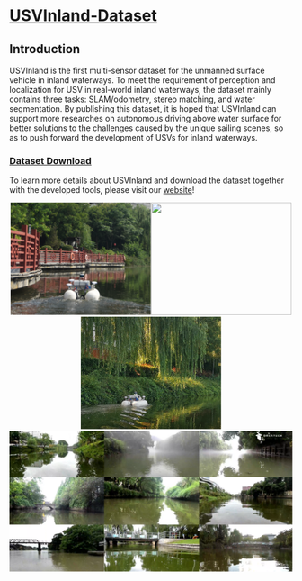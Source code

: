 # [USVInland-Dataset](https://www.orca-tech.cn/datasets.html)

## Introduction

USVInland is the first multi-sensor dataset for the unmanned surface vehicle in inland waterways. To meet the requirement of perception and localization for USV in real-world inland waterways, the dataset mainly contains three tasks: SLAM/odometry, stereo matching, and water segmentation. By publishing this dataset, it is hoped that USVInland can support more researches on autonomous driving above water surface for better solutions to the challenges caused by the unique sailing scenes, so as to push forward the development of USVs for inland waterways.

### [Dataset Download](https://www.orca-tech.cn/datasets.html)

To learn more details about USVInland and download the dataset together with the developed tools, please visit our [website](https://www.orca-tech.cn/datasets.html)!

<div align=center>
<a href="https://www.orca-tech.cn/datasets.html"><img src="https://github.com/ORCA-TECH/USVInland-Dataset/blob/main/Pictures/pic1.png" height="200" width="250"/><a href="https://www.orca-tech.cn/datasets.html"><img src="https://github.com/ORCA-TECH/USVInland-Dataset/blob/main/Pictures/pic2.png" width="250" height="200"/><a href="https://www.orca-tech.cn/datasets.html"><img src="https://github.com/ORCA-TECH/USVInland-Dataset/blob/main/Pictures/pic3.png" width="250" height="200"/>
</div>


<div align=center>
<a href="https://www.orca-tech.cn/datasets.html"><img src="https://github.com/ORCA-TECH/USVInland-Dataset/blob/main/Pictures/picture2.png" width="750"/>
</div>
